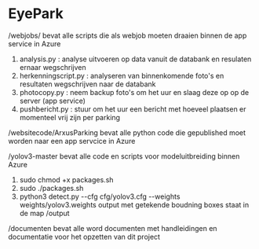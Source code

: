 # EyePark

/webjobs/ bevat alle scripts die als webjob moeten draaien binnen de app service in Azure
1. analysis.py : analyse uitvoeren op data vanuit de databank en resulaten ernaar wegschrijven
2. herkenningscript.py : analyseren van binnenkomende foto's en resultaten wegschrijven naar de databank
3. photocopy.py : neem backup foto's om het uur en slaag deze op op de server (app service)
4. pushbericht.py : stuur om het uur een bericht met hoeveel plaatsen er momenteel vrij zijn per parking

/websitecode/ArxusParking bevat alle python code die gepublished moet worden naar een app servcice in Azure


/yolov3-master bevat alle code en scripts voor modeluitbreiding binnen Azure
1. sudo chmod +x packages.sh
2. sudo ./packages.sh
3. python3 detect.py --cfg cfg/yolov3.cfg --weights weights/yolov3.weights
output met getekende boudning boxes staat in de map /output

/documenten bevat alle word documenten met handleidingen en documentatie voor het opzetten van dit project
